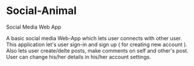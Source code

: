 # Social-Animal
Social Media Web App

A basic social media Web-App which lets user connects with other user. This application let's user sign-in and sign up ( for creating new account ). Also lets user create/delte posts, make comments on self and other's post. User can change his/her details in his/her account settings.

